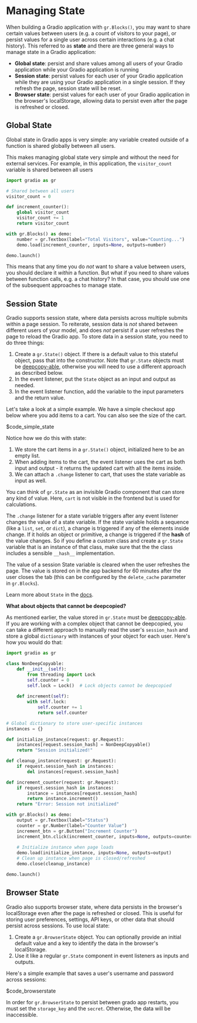 # Managing State

When building a Gradio application with `gr.Blocks()`, you may want to share certain values between users (e.g. a count of visitors to your page), or persist values for a single user across certain interactions (e.g. a chat history). This referred to as **state** and there are three general ways to manage state in a Gradio application:

* **Global state**: persist and share values among all users of your Gradio application while your Gradio application is running
* **Session state**: persist values for each user of your Gradio application while they are using your Gradio application in a single session. If they refresh the page, session state will be reset.
* **Browser state**: persist values for each user of your Gradio application in the browser's localStorage, allowing data to persist even after the page is refreshed or closed.

## Global State

Global state in Gradio apps is very simple: any variable created outside of a function is shared globally between all users.

This makes managing global state very simple and without the need for external services. For example, in this application, the `visitor_count` variable is shared between all users

```py
import gradio as gr

# Shared between all users
visitor_count = 0

def increment_counter():
    global visitor_count
    visitor_count += 1
    return visitor_count

with gr.Blocks() as demo:    
    number = gr.Textbox(label="Total Visitors", value="Counting...")
    demo.load(increment_counter, inputs=None, outputs=number)

demo.launch()
```

This means that any time you do _not_ want to share a value between users, you should declare it _within_ a function. But what if you need to share values between function calls, e.g. a chat history? In that case, you should use one of the subsequent approaches to manage state.

## Session State

Gradio supports session state, where data persists across multiple submits within a page session. To reiterate, session data is _not_ shared between different users of your model, and does _not_ persist if a user refreshes the page to reload the Gradio app. To store data in a session state, you need to do three things:

1. Create a `gr.State()` object. If there is a default value to this stateful object, pass that into the constructor. Note that `gr.State` objects must be [deepcopy-able](https://docs.python.org/3/library/copy.html), otherwise you will need to use a different approach as described below.
2. In the event listener, put the `State` object as an input and output as needed.
3. In the event listener function, add the variable to the input parameters and the return value.

Let's take a look at a simple example. We have a simple checkout app below where you add items to a cart. You can also see the size of the cart.

$code_simple_state

Notice how we do this with state:

1. We store the cart items in a `gr.State()` object, initialized here to be an empty list.
2. When adding items to the cart, the event listener uses the cart as both input and output - it returns the updated cart with all the items inside. 
3. We can attach a `.change` listener to cart, that uses the state variable as input as well.

You can think of `gr.State` as an invisible Gradio component that can store any kind of value. Here, `cart` is not visible in the frontend but is used for calculations.

The `.change` listener for a state variable triggers after any event listener changes the value of a state variable. If the state variable holds a sequence (like a `list`, `set`, or `dict`), a change is triggered if any of the elements inside change. If it holds an object or primitive, a change is triggered if the **hash** of the  value changes. So if you define a custom class and create a `gr.State` variable that is an instance of that class, make sure that the the class includes a sensible `__hash__` implementation.

The value of a session State variable is cleared when the user refreshes the page. The value is stored on in the app backend for 60 minutes after the user closes the tab (this can be configured by the `delete_cache` parameter in `gr.Blocks`).

Learn more about `State` in the [docs](https://gradio.app/docs/gradio/state).

**What about objects that cannot be deepcopied?**

As mentioned earlier, the value stored in `gr.State` must be [deepcopy-able](https://docs.python.org/3/library/copy.html). If you are working with a complex object that cannot be deepcopied, you can take a different approach to manually read the user's `session_hash` and store a global `dictionary` with instances of your object for each user. Here's how you would do that:

```py
import gradio as gr

class NonDeepCopyable:
    def __init__(self):
        from threading import Lock
        self.counter = 0
        self.lock = Lock()  # Lock objects cannot be deepcopied
    
    def increment(self):
        with self.lock:
            self.counter += 1
            return self.counter

# Global dictionary to store user-specific instances
instances = {}

def initialize_instance(request: gr.Request):
    instances[request.session_hash] = NonDeepCopyable()
    return "Session initialized!"

def cleanup_instance(request: gr.Request):
    if request.session_hash in instances:
        del instances[request.session_hash]

def increment_counter(request: gr.Request):
    if request.session_hash in instances:
        instance = instances[request.session_hash]
        return instance.increment()
    return "Error: Session not initialized"

with gr.Blocks() as demo:
    output = gr.Textbox(label="Status")
    counter = gr.Number(label="Counter Value")
    increment_btn = gr.Button("Increment Counter")
    increment_btn.click(increment_counter, inputs=None, outputs=counter)
    
    # Initialize instance when page loads
    demo.load(initialize_instance, inputs=None, outputs=output)    
    # Clean up instance when page is closed/refreshed
    demo.close(cleanup_instance)    

demo.launch()
```

## Browser State

Gradio also supports browser state, where data persists in the browser's localStorage even after the page is refreshed or closed. This is useful for storing user preferences, settings, API keys, or other data that should persist across sessions. To use local state:

1. Create a `gr.BrowserState` object. You can optionally provide an initial default value and a key to identify the data in the browser's localStorage.
2. Use it like a regular `gr.State` component in event listeners as inputs and outputs.

Here's a simple example that saves a user's username and password across sessions:

$code_browserstate

In order for `gr.BrowserState` to persist between grado app restarts, you must set the `storage_key` and the `secret`. Otherwise, the data will be inaccessible.
